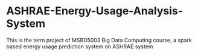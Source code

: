 # ASHRAE-Energy-Usage-Analysis-System
This is the term project of MSBD5003 Big Data Computing course, a spark based energy usage prediction system on ASHRAE system
